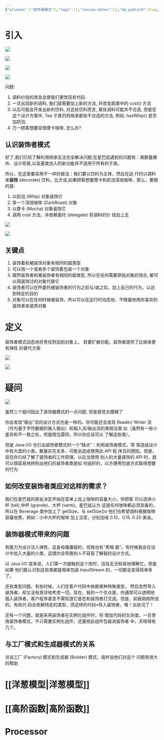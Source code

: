```yaml
---
{"aliases":["装饰者模式"],"tags":[],"review-dates":[],"dg-publish":true,"date-created":"2023-09-26-Tue, 8:54:18 pm","date-modified":"2023-10-15-Sun, 11:19:10 am","permalink":"/programming/basic/cs-basic/design-pattern/decorator-pattern/","dgPassFrontmatter":true}
---
```



# 引入

![](/img/user/programming/basic/cs-basic/design-pattern/decorator-pattern/image-20230926215144082.png)

![](/img/user/programming/basic/cs-basic/design-pattern/decorator-pattern/image-20230926215234091.png)

![](/img/user/programming/basic/cs-basic/design-pattern/decorator-pattern/image-20230926215338504.png)

![](/img/user/programming/basic/cs-basic/design-pattern/decorator-pattern/image-20230926215537279.png)

问题:

1. 调料价钱的改变会使我们更改现有代码.
2. 一旦出现新的调料, 我们就需要加上新的方法, 并改变超类中的 cost() 方法
3. 以后可能会开发出新的饮料, 对这些饮料而言, 某些调料可能并不合适, 但是在这个设计方案中, Tea 子类仍将继承那些不合适的方法, 例如, hasWhip() 是否加奶泡.
4. 万一顾客想要双倍摩卡咖啡, 怎么办?

## 认识装饰者模式

好了,我们已经了解利用继承无法完全解决问题,在星巴兹遇到的问题有：类数量爆炸、设计死板,以及基类加入的新功能并不适用于所有的子类。

所以，在这里要采用不一样的做法：我们要以饮料为主体，然后在运 行时以调料来**装饰** (decorate) 饮料。比方说,如果顾客想要摩卡和奶泡深焙咖啡，那么，要做的是:

1. 以奶泡 (Whip) 对象装饰它
2. 拿一个深焙咖啡 (DarkRoast) 对象
3. 以摩卡 (Mocha) 对象装饰它
4. 调用 cost 方法，并依赖委托 (delegate) 将调料的价 钱加上去

![](/img/user/programming/basic/cs-basic/design-pattern/decorator-pattern/image-20230926222243527.png)

![](/img/user/programming/basic/cs-basic/design-pattern/decorator-pattern/image-20230927124449498.png)

## 关键点

1. 装饰着和被装饰对象有相同的超类型
2. 可以用一个或者多个装饰着包装一个对象
3. 既然装饰者和被装饰者有相同的超类型, 所以在任何需要原始对象的场合, 都可以用装饰过的对象代替它
4. 装饰者可以在所委托被装饰者的行为之前与/或之后，加上自己的行为，以达到特定的目的
5. 对象可以在任何时候被装饰，所以可以在运行时动态地、不限量地用你喜欢的装饰者来装饰对象

# 定义

装饰者模式动态地将责任附加到对象上。 若要扩展功能，装饰者提供了比继承更有弹性 的替代方案

![](/img/user/programming/basic/cs-basic/design-pattern/decorator-pattern/image-20230927125323366.png)

![](/img/user/programming/basic/cs-basic/design-pattern/decorator-pattern/image-20230927125417455.png)

# 疑问

![](/img/user/programming/basic/cs-basic/design-pattern/decorator-pattern/image-20230927142439784.png)

虽然三个疑问指出了装饰器模式的一点问题, 但是感觉太模糊了

你会发现“输出”流的设计方式也是一样的。你可能还会发现 Reader/ Writer 流（作为基于字符数据的输入输出）和输入流/输出流的类相当类 似（虽然有一些小差异和不一致之处，但是相当雷同，所以你应该可以 了解这些类）。

但是 Java I/O 也引出装饰者模式的一个“缺点”：利用装饰者模式，常 常造成设计中有大盘的小类，数量实在太多，可能会造成使用此 API 程 序员的困扰。但是，现在你已经了解了装饰者的工作原理，以后当使用 别人的大量装饰的 API 时，就可以很容易地辨别出他们的装饰者类是如 何组织的，以方便用包装方式取得想要的行为

## 如何改变装饰者类应对这样的需求？

我们在星巴兹的朋友决定开始在菜单上加上咖啡的容量大小，供顾客 可以选择小杯 (tall),中杯 (grande)、大杯 (venti)。星巴兹认为 这是任何咖啡都必须具备的，所以在 Beverage 类中加上了 getSize。与 setSize()o 他们也希望调料根据咖啡容量收费，例如：小中大杯的咖啡 加上豆浆，分别加收 0.10、0.15. 0.20 美金。

## 装饰器模式带来的问题

有能力为设计注入弹性，这是毋庸置疑的，但我也有“黑暗 面”。有时候我会在设计中加入大量的小类，这偶尔会导致别人不容易了解我的设计方式。

以 Java I/O 库来说，人们第一次接触到这个库时，往往无法轻易地理解它。但是如果 他们能认识到这些类都是用来包装 InpulStream 的，一切都会变得简单多了。

还有类型问题。有些时候，人们在客户代码中依赖某种特殊类型， 然后忽然导入装饰者，却又没有周详地考虑一切。现在，我的一个优点是，你通常可以透明地 插入装饰者，客户程序甚至不需知道它是在和装饰者打交道。但是，如我刚刚所说的，有些代 码会依赖特定的类型，而这样的代码•导入装饰者，嘴！出状况了！

还有一个问题，就是采用装饰者在实例化组件时，将 增加代码的攵杂度。一旦使用装饰者模式，不只需要实例化组件，还要把此组件包装进装饰者 中，天晓得有几个。

## 与工厂模式和生成器模式的关系

访谈工厂 (Factory) 模式和生成器 (Builder) 模式，我听说他们对这个 问题有很大的帮助

# [[洋葱模型\|洋葱模型]]

# [[高阶函数\|高阶函数]]

# Processor

